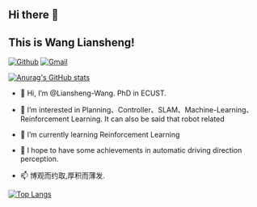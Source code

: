 ## Hi there 👋 
## This is Wang Liansheng!

[![Github](https://img.shields.io/badge/-Github-000?style=flat&logo=Github&logoColor=white)](https://github.com/Liansheng-Wang)
[![Gmail](https://img.shields.io/badge/-Gmail-c14438?style=flat&logo=Gmail&logoColor=white)](mailto:dasheng9898@gmail.com)

[![Anurag's GitHub stats](https://github-readme-stats.vercel.app/api?username=Liansheng-Wang&count_private=true&show_icons=true&theme=tokyonight)](https://github.com/anuraghazra/github-readme-stats)  
  

- 👋 Hi, I’m @Liansheng-Wang. PhD in ECUST.

- 👀 I’m interested in Planning、Controller、SLAM、Machine-Learning、Reinforcement Learning. It can also be said that robot related

- 🌱 I’m currently learning Reinforcement Learning

- 💞️ I hope to have some achievements in automatic driving direction perception.

- 📫 博观而约取,厚积而薄发.

[![Top Langs](https://github-readme-stats.vercel.app/api/top-langs/?username=Liansheng-Wang)](https://github.com/anuraghazra/github-readme-stats)

<!---
Liansheng-Wang/Liansheng-Wang is a ✨ special ✨ repository because its `README.md` (this file) appears on your GitHub profile.
You can click the Preview link to take a look at your changes.
--->
